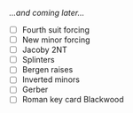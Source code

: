 _...and coming later..._

- [ ] Fourth suit forcing
- [ ] New minor forcing
- [ ] Jacoby 2NT
- [ ] Splinters
- [ ] Bergen raises
- [ ] Inverted minors
- [ ] Gerber
- [ ] Roman key card Blackwood
